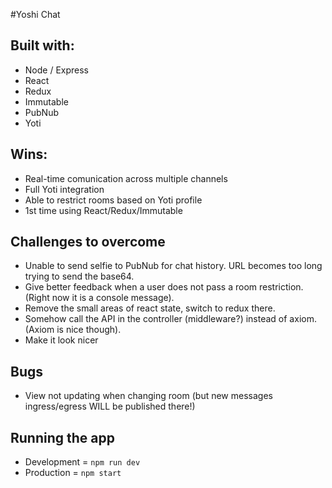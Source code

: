 #Yoshi Chat

## Built with:

* Node / Express
* React
* Redux
* Immutable
* PubNub
* Yoti

## Wins:

* Real-time comunication across multiple channels
* Full Yoti integration
* Able to restrict rooms based on Yoti profile
* 1st time using React/Redux/Immutable

## Challenges to overcome

* Unable to send selfie to PubNub for chat history. URL becomes too long trying to send the base64.
* Give better feedback when a user does not pass a room restriction. (Right now it is a console message).
* Remove the small areas of react state, switch to redux there.
* Somehow call the API in the controller (middleware?) instead of axiom. (Axiom is nice though).
* Make it look nicer

## Bugs

* View not updating when changing room (but new messages ingress/egress WILL be published there!)

## Running the app

* Development = `npm run dev`
* Production = `npm start`
